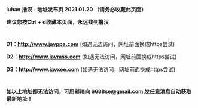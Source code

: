 ****luhan 撸汉 - 地址发布页 2021.01.20 （请务必收藏此页面）****

****建议您按Ctrl + d收藏本页面，永远找到撸汉****

#

****D1：http://www.javppa.com**** (如遇无法访问，网址前面换成https尝试)

****D2：http://www.javmss.com**** (如遇无法访问，网址前面换成https尝试)

****D3：http://www.javxee.com**** (如遇无法访问，网址前面换成https尝试)

#

****如以上地址都无法访问，可用邮箱向 6688se@gmail.com 发任意消息自动获取最新地址！****
